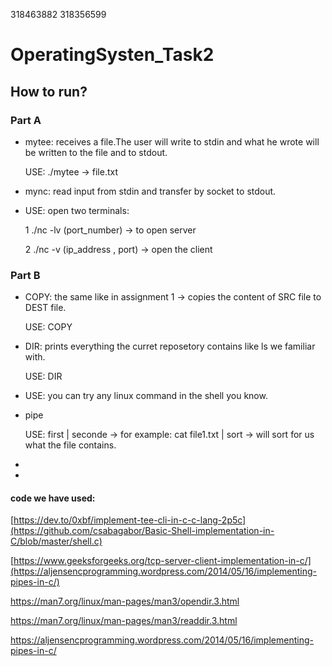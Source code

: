 318463882 318356599
# OperatingSysten_Task2

## How to run?
### Part A

* mytee: receives a file.The user will write to stdin and what he wrote will be written to the file and to stdout.

  USE: ./mytee -> file.txt

* mync: read input from stdin and transfer by socket to stdout.
* 
  USE: open two terminals:
  
  1 ./nc -lv (port_number) -> to open server
  
  2 ./nc -v (ip_address , port) -> open the client

### Part B

* COPY: the same like in assignment 1 -> copies the content of SRC file to DEST file.

  USE: COPY
  
* DIR: prints everything the curret reposetory contains like ls we familiar with.

  USE: DIR
  
* USE:  you can try any linux command in the shell you know.

* pipe

  USE:  first | seconde -> for example: cat file1.txt | sort -> will sort for us what the file contains.
  
*

*



#### code we have used:
[https://dev.to/0xbf/implement-tee-cli-in-c-c-lang-2p5c](https://github.com/csabagabor/Basic-Shell-implementation-in-C/blob/master/shell.c)
 
[https://www.geeksforgeeks.org/tcp-server-client-implementation-in-c/](https://aljensencprogramming.wordpress.com/2014/05/16/implementing-pipes-in-c/)

https://man7.org/linux/man-pages/man3/opendir.3.html

https://man7.org/linux/man-pages/man3/readdir.3.html

https://aljensencprogramming.wordpress.com/2014/05/16/implementing-pipes-in-c/
